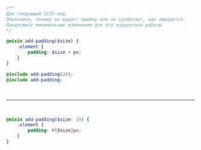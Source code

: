 &nbsp;
&nbsp;
&nbsp;

```scss
/**
Дан следующий SCSS-код.
Объясните, почему он выдаст ошибку или не сработает, как ожидается.
Предложите минимальные изменения для его корректной работы
*/

@mixin add-padding($size) {
    .element {
        padding: $size + px;
    }
}

@include add-padding(20);
@include add-padding;
```

&nbsp;
&nbsp;
&nbsp;

---

&nbsp;
&nbsp;
&nbsp;

```scss
@mixin add-padding($size: 10) {
    .element {
        padding: #{$size}px;
    }
}
```
